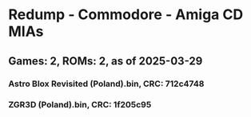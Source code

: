 # Redump - Commodore - Amiga CD MIAs
## Games: 2, ROMs: 2, as of 2025-03-29

### Astro Blox Revisited (Poland).bin, CRC: 712c4748
### ZGR3D (Poland).bin, CRC: 1f205c95
